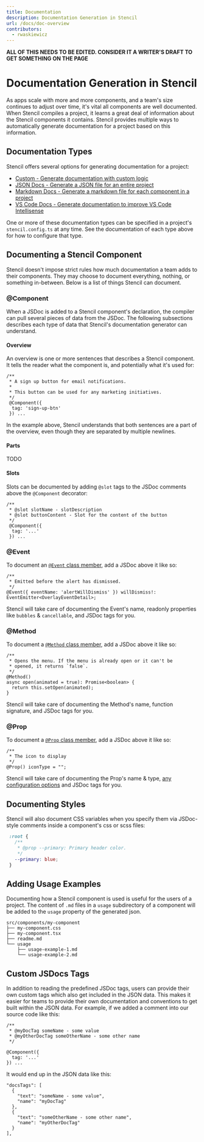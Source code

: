 ```yaml
---
title: Documentation
description: Documentation Generation in Stencil
url: /docs/doc-overview
contributors:
  - rwaskiewicz
---
```


**ALL OF THIS NEEDS TO BE EDITED. CONSIDER IT A WRITER'S DRAFT TO GET SOMETHING ON THE PAGE**

# Documentation Generation in Stencil

As apps scale with more and more components, and a team's size continues to adjust over time, it's vital all components are well documented.
When Stencil compiles a project, it learns a great deal of information about the Stencil components it contains.
Stencil provides multiple ways to automatically generate documentation for a project based on this information.

## Documentation Types

Stencil offers several options for generating documentation for a project:

- [Custom - Generate documentation with custom logic](/docs/docs-custom)
- [JSON Docs - Generate a JSON file for an entire project](/docs/docs-json)
- [Markdown Docs - Generate a markdown file for each component in a project](/docs/docs-readme)
- [VS Code Docs - Generate documentation to improve VS Code Intellisense](/docs/docs-vscode)

One or more of these documentation types can be specified in a project's `stencil.config.ts` at any time.
See the documentation of each type above for how to configure that type.

## Documenting a Stencil Component

Stencil doesn't impose strict rules how much documentation a team adds to their components.
They may choose to document everything, nothing, or something in-between.
Below is a list of things Stencil can document.

### @Component

When a JSDoc is added to a Stencil component's declaration, the compiler can pull several pieces of data from the JSDoc.
The following subsections describes each type of data that Stencil's documentation generator can understand. 

#### Overview

An overview is one or more sentences that describes a Stencil component.
It tells the reader what the component is, and potentially what it's used for:
```tsx
/**
 * A sign up button for email notifications.
 * 
 * This button can be used for any marketing initiatives.
 */
 @Component({
  tag: 'sign-up-btn'
 }) ...
```

In the example above, Stencil understands that both sentences are a part of the overview, even though they are separated by multiple newlines.

#### Parts

TODO

#### Slots

Slots can be documented by adding `@slot` tags to the JSDoc comments above the `@Component` decorator:

```tsx
/**
 * @slot slotName - slotDescription
 * @slot buttonContent - Slot for the content of the button
 */
 @Component({
  tag: '...'
 }) ...
```

### @Event

To document an [`@Event` class member](), add a JSDoc above it like so:

```tsx
/**
 * Emitted before the alert has dismissed.
 */
@Event({ eventName: 'alertWillDismiss' }) willDismiss!: EventEmitter<OverlayEventDetail>;
```

Stencil will take care of documenting the Event's name, readonly properties like `bubbles` & `cancellable`, and JSDoc tags for you.

### @Method

To document a [`@Method` class member](), add a JSDoc above it like so:

```tsx
/**
 * Opens the menu. If the menu is already open or it can't be
 * opened, it returns `false`.
 */
@Method()
async open(animated = true): Promise<boolean> {
  return this.setOpen(animated);
}
```

Stencil will take care of documenting the Method's name, function signature, and JSDoc tags for you.

### @Prop

To document a [`@Prop` class member](), add a JSDoc above it like so:

```tsx
/**
 * The icon to display
 */
@Prop() iconType = "";
```

Stencil will take care of documenting the Prop's name & type, [any configuration options]() and JSDoc tags for you.

## Documenting Styles

Stencil will also document CSS variables when you specify them via JSDoc-style comments inside a component's css or scss files:

```css
 :root {
   /**
    * @prop --primary: Primary header color.
    */
   --primary: blue;
 }
```

## Adding Usage Examples

Documenting how a Stencil component is used is useful for the users of a project.
The content of `.md` files in a `usage` subdirectory of a component will be added to the `usage` property of the generated json.

```
src/components/my-component
├── my-component.css
├── my-component.tsx
├── readme.md
└── usage
    ├── usage-example-1.md
    └── usage-example-2.md
```


## Custom JSDocs Tags

In addition to reading the predefined JSDoc tags, users can provide their own custom tags which also get included in the JSON data. This makes it easier for teams to provide their own documentation and conventions to get built within the JSON data. For example, if we added a comment into our source code like this:

```tsx
/**
 * @myDocTag someName - some value
 * @myOtherDocTag someOtherName - some other name
 */
 
@Component({
  tag: '...'
}) ...
```

It would end up in the JSON data like this:

```tsx
"docsTags": [
  {
    "text": "someName - some value",
    "name": "myDocTag"
  },
  {
    "text": "someOtherName - some other name",
    "name": "myOtherDocTag"
  }
],
```

